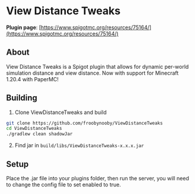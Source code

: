 # View Distance Tweaks

**Plugin page**: [https://www.spigotmc.org/resources/75164/](https://www.spigotmc.org/resources/75164/)

## About
View Distance Tweaks is a Spigot plugin that allows for dynamic per-world simulation distance and view distance. Now with
support for Minecraft 1.20.4 with PaperMC!

## Building

1. Clone ViewDistanceTweaks and build
```bash
git clone https://github.com/froobynooby/ViewDistanceTweaks
cd ViewDistanceTweaks
./gradlew clean shadowJar
```
2. Find jar in `build/libs/ViewDistanceTweaks-x.x.x.jar`

## Setup

Place the .jar file into your plugins folder, then run the server, you will need to change the config file to set enabled 
to true.